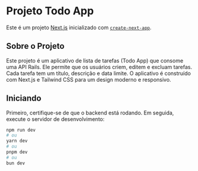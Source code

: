 # Projeto Todo App

Este é um projeto [Next.js](https://nextjs.org/) inicializado com [`create-next-app`](https://github.com/vercel/next.js/tree/canary/packages/create-next-app).

## Sobre o Projeto

Este projeto é um aplicativo de lista de tarefas (Todo App) que consome uma API Rails. Ele permite que os usuários criem, editem e excluam tarefas. Cada tarefa tem um título, descrição e data limite. O aplicativo é construído com Next.js e Tailwind CSS para um design moderno e responsivo.

## Iniciando

Primeiro, certifique-se de que o backend está rodando. Em seguida, execute o servidor de desenvolvimento:

```bash
npm run dev
# ou
yarn dev
# ou
pnpm dev
# ou
bun dev